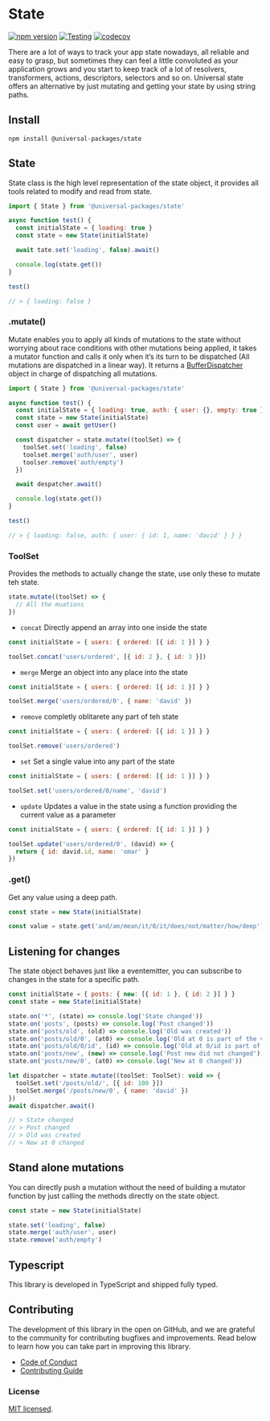 # State

[![npm version](https://badge.fury.io/js/@universal-packages%2Fstate.svg)](https://www.npmjs.com/package/@universal-packages/state)
[![Testing](https://github.com/universal-packages/universal-state/actions/workflows/testing.yml/badge.svg)](https://github.com/universal-packages/universal-state/actions/workflows/testing.yml)
[![codecov](https://codecov.io/gh/universal-packages/universal-state/branch/main/graph/badge.svg?token=CXPJSN8IGL)](https://codecov.io/gh/universal-packages/universal-state)

There are a lot of ways to track your app state nowadays, all reliable and easy to grasp, but sometimes they can feel a little convoluted as your application grows and you start to keep track of a lot of resolvers, transformers, actions, descriptors, selectors and so on. Universal state offers an alternative by just mutating and getting your state by using string paths.

## Install

```shell
npm install @universal-packages/state
```

## State

State class is the high level representation of the state object, it provides all tools related to modify and read from state.

```js
import { State } from '@universal-packages/state'

async function test() {
  const initialState = { loading: true }
  const state = new State(initialState)

  await tate.set('loading', false).await()

  console.log(state.get())
}

test()

// > { loading: false }
```

### .mutate()

Mutate enables you to apply all kinds of mutations to the state without worrying about race conditions with other mutations being applied, it takes a mutator function and calls it only when it’s its turn to be dispatched (All mutations are dispatched in a linear way). It returns a [BufferDispatcher](https://github.com/universal-packages/universal-buffer-dispatcher) object in charge of dispatching all mutations.

```js
import { State } from '@universal-packages/state'

async function test() {
  const initialState = { loading: true, auth: { user: {}, empty: true } }
  const state = new State(initialState)
  const user = await getUser()

  const dispatcher = state.mutate((toolSet) => {
    toolSet.set('loading', false)
    toolset.merge('auth/user', user)
    toolser.remove('auth/empty')
  })

  await despatcher.await()

  console.log(state.get())
}

test()

// > { loading: false, auth: { user: { id: 1, name: 'david' } } }
```

### ToolSet

Provides the methods to actually change the state, use only these to mutate teh state.

```js
state.mutate((toolSet) => {
  // All the muations
})
```

- `concat` Directly append an array into one inside the state

```js
const initialState = { users: { ordered: [{ id: 1 }] } }

toolSet.concat('users/ordered', [{ id: 2 }, { id: 3 }])
```

- `merge` Merge an object into any place into the state

```js
const initialState = { users: { ordered: [{ id: 1 }] } }

toolSet.merge('users/ordered/0', { name: 'david' })
```

- `remove` completly oblitarete any part of teh state

```js
const initialState = { users: { ordered: [{ id: 1 }] } }

toolSet.remove('users/ordered')
```

- `set` Set a single value into any part of the state

```js
const initialState = { users: { ordered: [{ id: 1 }] } }

toolSet.set('users/ordered/0/name', 'david')
```

- `update` Updates a value in the state using a function providing the current value as a parameter

```js
const initialState = { users: { ordered: [{ id: 1 }] } }

toolSet.update('users/ordered/0', (david) => {
  return { id: david.id, name: 'omar' }
})
```

### .get()

Get any value using a deep path.

```js
const state = new State(initialState)

const value = state.get('and/am/mean/it/0/it/does/not/matter/how/deep')
```

## Listening for changes

The state object behaves just like a eventemitter, you can subscribe to changes in the state for a specific path.

```js
const initialState = { posts: { new: [{ id: 1 }, { id: 2 }] } }
const state = new State(initialState)

state.on('*', (state) => console.log('State changed'))
state.on('posts', (posts) => console.log('Post changed'))
state.on('posts/old', (old) => console.log('Old was created'))
state.on('posts/old/0', (at0) => console.log('Old at 0 is part of the value set'))
state.on('posts/old/0/id', (id) => console.log('Old at 0/id is part of the value set'))
state.on('posts/new', (new) => console.log('Post new did not changed'))
state.on('posts/new/0', (at0) => console.log('New at 0 changed'))

let dispatcher = state.mutate((toolSet: ToolSet): void => {
  toolSet.set('/posts/old/', [{ id: 100 }])
  toolSet.merge('/posts/new/0', { name: 'david' })
})
await dispatcher.await()

// > State changed
// > Post changed
// > Old was created
// > New at 0 changed
```

## Stand alone mutations

You can directly push a mutation without the need of building a mutator function by just calling the methods directly on the state object.

```js
const state = new State(initialState)

state.set('loading', false)
state.merge('auth/user', user)
state.remove('auth/empty')
```

## Typescript

This library is developed in TypeScript and shipped fully typed.

## Contributing

The development of this library in the open on GitHub, and we are grateful to the community for contributing bugfixes and improvements. Read below to learn how you can take part in improving this library.

- [Code of Conduct](./CODE_OF_CONDUCT.md)
- [Contributing Guide](./CONTRIBUTING.md)

### License

[MIT licensed](./LICENSE).
